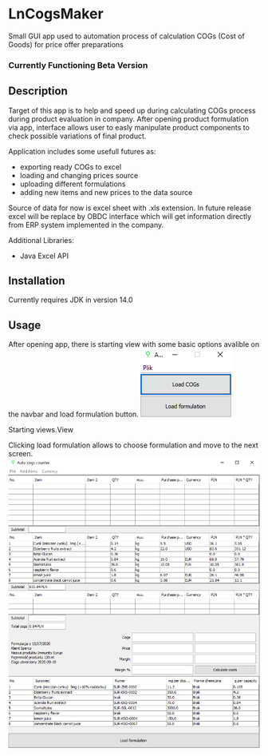 # LnCogsMaker
Small GUI app used to automation process of calculation COGs (Cost of Goods) for price offer preparations

### Currently Functioning Beta Version

## Description
Target of this app is to help and speed up during calculating COGs process during product evaluation in company.
After opening product formulation via app, interface allows user to easly manipulate product components to check possible variations of final product.

Application includes some usefull futures as:
  - exporting ready COGs to excel
  - loading and changing prices source
  - uploading different formulations
  - adding new items and new prices to the data source

Source of data for now is excel sheet with .xls extension. 
In future release excel will be replace by OBDC interface which will get information directly from ERP system implemented in the company. 

Additional Libraries:
  - Java Excel API

## Installation
Currently requires JDK in version 14.0

## Usage
After opening app, there is starting view with some basic options avalible on the navbar and load formulation button.
![There shuld be starting view](/images/StartingView.png)
  
Starting views.View

Clicking load formulation allows to choose formulation and move to the next screen.
![There shuld be main view](/images/MainView.png)


 
